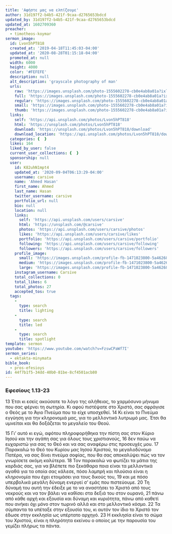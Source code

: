 ```yaml
---
title: 'Αφήστε μας να ελπίζουμε'
author: 31d197f2-b4b5-421f-9caa-d2765653bdcd
updated_by: 31d197f2-b4b5-421f-9caa-d2765653bdcd
updated_at: 1602709360
preacher:
  - timotheos-koymar
sermon_image:
  id: Lvon5hPT818
  created_at: '2019-04-18T11:45:03-04:00'
  updated_at: '2020-08-28T01:15:18-04:00'
  promoted_at: null
  width: 6000
  height: 4000
  color: '#FEFEFE'
  description: null
  alt_description: 'grayscale photography of man'
  urls:
    raw: 'https://images.unsplash.com/photo-1555602278-cb0e4ab8a01a?ixlib=rb-1.2.1&ixid=eyJhcHBfaWQiOjE2Mzc0OX0'
    full: 'https://images.unsplash.com/photo-1555602278-cb0e4ab8a01a?ixlib=rb-1.2.1&q=85&fm=jpg&crop=entropy&cs=srgb&ixid=eyJhcHBfaWQiOjE2Mzc0OX0'
    regular: 'https://images.unsplash.com/photo-1555602278-cb0e4ab8a01a?ixlib=rb-1.2.1&q=80&fm=jpg&crop=entropy&cs=tinysrgb&w=1080&fit=max&ixid=eyJhcHBfaWQiOjE2Mzc0OX0'
    small: 'https://images.unsplash.com/photo-1555602278-cb0e4ab8a01a?ixlib=rb-1.2.1&q=80&fm=jpg&crop=entropy&cs=tinysrgb&w=400&fit=max&ixid=eyJhcHBfaWQiOjE2Mzc0OX0'
    thumb: 'https://images.unsplash.com/photo-1555602278-cb0e4ab8a01a?ixlib=rb-1.2.1&q=80&fm=jpg&crop=entropy&cs=tinysrgb&w=200&fit=max&ixid=eyJhcHBfaWQiOjE2Mzc0OX0'
  links:
    self: 'https://api.unsplash.com/photos/Lvon5hPT818'
    html: 'https://unsplash.com/photos/Lvon5hPT818'
    download: 'https://unsplash.com/photos/Lvon5hPT818/download'
    download_location: 'https://api.unsplash.com/photos/Lvon5hPT818/download'
  categories: {  }
  likes: 164
  liked_by_user: false
  current_user_collections: {  }
  sponsorship: null
  user:
    id: K82uhN1mpt4
    updated_at: '2020-09-04T06:13:29-04:00'
    username: carsive
    name: 'Ahmed Hasan'
    first_name: Ahmed
    last_name: Hasan
    twitter_username: carsive
    portfolio_url: null
    bio: null
    location: null
    links:
      self: 'https://api.unsplash.com/users/carsive'
      html: 'https://unsplash.com/@carsive'
      photos: 'https://api.unsplash.com/users/carsive/photos'
      likes: 'https://api.unsplash.com/users/carsive/likes'
      portfolio: 'https://api.unsplash.com/users/carsive/portfolio'
      following: 'https://api.unsplash.com/users/carsive/following'
      followers: 'https://api.unsplash.com/users/carsive/followers'
    profile_image:
      small: 'https://images.unsplash.com/profile-fb-1471023800-5a4626855aab.jpg?ixlib=rb-1.2.1&q=80&fm=jpg&crop=faces&cs=tinysrgb&fit=crop&h=32&w=32'
      medium: 'https://images.unsplash.com/profile-fb-1471023800-5a4626855aab.jpg?ixlib=rb-1.2.1&q=80&fm=jpg&crop=faces&cs=tinysrgb&fit=crop&h=64&w=64'
      large: 'https://images.unsplash.com/profile-fb-1471023800-5a4626855aab.jpg?ixlib=rb-1.2.1&q=80&fm=jpg&crop=faces&cs=tinysrgb&fit=crop&h=128&w=128'
    instagram_username: Carsive
    total_collections: 0
    total_likes: 6
    total_photos: 27
    accepted_tos: true
  tags:
    -
      type: search
      title: lighting
    -
      type: search
      title: led
    -
      type: search
      title: spotlight
template: sermon
youtube: 'https://www.youtube.com/watch?v=FzswCPaWf7I'
sermon_series:
  - ektakta-minymata
bible_book:
  - pros-efesioys
id: 44f7b1f5-34dd-40b0-81be-8cf4501acb80
---
```

### Εφεσίους 1.13-23

13 Έτσι κι εσείς ακούσατε το λόγο της αλήθειας, το χαρμόσυνο μήνυμα που σας φέρνει τη σωτηρία. Κι αφού πιστέψατε στο Χριστό, σας σφράγισε ο Θεός με το Άγιο Πνεύμα που το είχε υποσχεθεί. 14 Κι είναι το Πνεύμα εγγύηση για την κληρονομιά μας, για το μελλοντικό λυτρωμό μας. Έτσι θα υμνείται και θα δοξάζεται το μεγαλείο του Θεού.

15 Γι’ αυτό κι εγώ, αφότου πληροφορήθηκα την πίστη σας στον Κύριο Ιησού και την αγάπη σας για όλους τους χριστιανούς, 16 δεν παύω να ευχαριστώ για σας το Θεό και να σας αναφέρω στις προσευχές μου. 17 Παρακαλώ το Θεό του Κυρίου μας Ιησού Χριστού, το μεγαλοδύναμο Πατέρα, να σας δίνει πνεύμα σοφίας, που θα σας αποκαλύψει πώς να τον γνωρίσετε ακόμη καλύτερα. 18 Τον παρακαλώ να φωτίζει τα μάτια της καρδιάς σας, για να βλέπετε πιο ξεκάθαρα ποια είναι τα μελλοντικά αγαθά για τα οποία σας κάλεσε, πόσο λαμπρή και πλούσια είναι η κληρονομία που έχει ετοιμάσει για τους δικούς του, 19 και με πόσο υπερβολικά μεγάλη δύναμη ενεργεί σ’ εμάς που πιστεύουμε. 20 Τη δύναμή του αυτή την έδειξε με το να αναστήσει το Χριστό από τους νεκρούς και να τον βάλει να καθίσει στα δεξιά του στον ουρανό, 21 πάνω από κάθε αρχή και εξουσία και δύναμη και κυριότητα, πάνω από καθετί που ανήκει όχι μόνο στον τωρινό αλλά και στο μελλοντικό κόσμο. 22 Τα σύμπαντα τα υπέταξε στην εξουσία του, κι αυτόν τον ίδιο το Χριστό τον έδωσε στην εκκλησία ως υπέρτατο αρχηγό. 23 Η εκκλησία είναι το σώμα του Χριστού, είναι η πληρότητα εκείνου ο οποίος με την παρουσία του γεμίζει πλήρως τα πάντα.